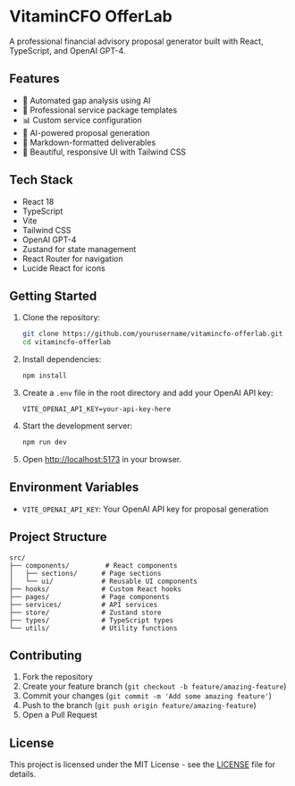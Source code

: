 # VitaminCFO OfferLab

A professional financial advisory proposal generator built with React, TypeScript, and OpenAI GPT-4.

## Features

- 🚀 Automated gap analysis using AI
- 💼 Professional service package templates
- 📊 Custom service configuration
- 🤖 AI-powered proposal generation
- 📝 Markdown-formatted deliverables
- 🎨 Beautiful, responsive UI with Tailwind CSS

## Tech Stack

- React 18
- TypeScript
- Vite
- Tailwind CSS
- OpenAI GPT-4
- Zustand for state management
- React Router for navigation
- Lucide React for icons

## Getting Started

1. Clone the repository:
   ```bash
   git clone https://github.com/yourusername/vitamincfo-offerlab.git
   cd vitamincfo-offerlab
   ```

2. Install dependencies:
   ```bash
   npm install
   ```

3. Create a `.env` file in the root directory and add your OpenAI API key:
   ```
   VITE_OPENAI_API_KEY=your-api-key-here
   ```

4. Start the development server:
   ```bash
   npm run dev
   ```

5. Open [http://localhost:5173](http://localhost:5173) in your browser.

## Environment Variables

- `VITE_OPENAI_API_KEY`: Your OpenAI API key for proposal generation

## Project Structure

```
src/
├── components/         # React components
│   ├── sections/      # Page sections
│   └── ui/            # Reusable UI components
├── hooks/             # Custom React hooks
├── pages/             # Page components
├── services/          # API services
├── store/             # Zustand store
├── types/             # TypeScript types
└── utils/             # Utility functions
```

## Contributing

1. Fork the repository
2. Create your feature branch (`git checkout -b feature/amazing-feature`)
3. Commit your changes (`git commit -m 'Add some amazing feature'`)
4. Push to the branch (`git push origin feature/amazing-feature`)
5. Open a Pull Request

## License

This project is licensed under the MIT License - see the [LICENSE](LICENSE) file for details.